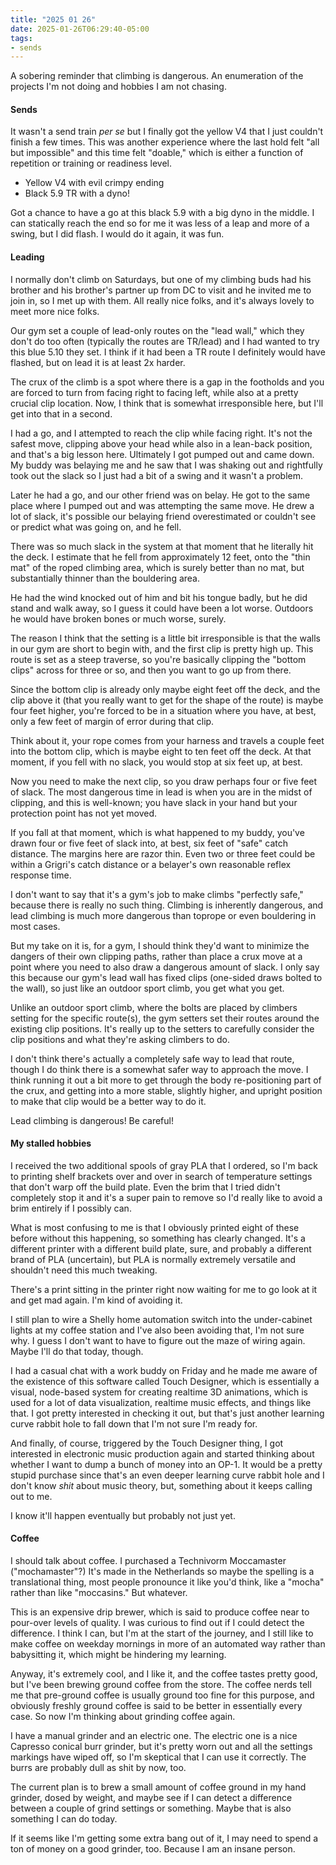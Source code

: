 ```yaml
---
title: "2025 01 26"
date: 2025-01-26T06:29:40-05:00
tags:
- sends
---
```


A sobering reminder that climbing is dangerous. An enumeration of the projects
I'm not doing and hobbies I am not chasing.<!--more-->

#### Sends

It wasn't a send train *per se* but I finally got the yellow V4 that I just
couldn't finish a few times. This was another experience where the last hold
felt "all but impossible" and this time felt "doable," which is either a
function of repetition or training or readiness level.

 - Yellow V4 with evil crimpy ending
 - Black 5.9 TR with a dyno!

Got a chance to have a go at this black 5.9 with a big dyno in the middle. I can
statically reach the end so for me it was less of a leap and more of a swing,
but I did flash. I would do it again, it was fun.

#### Leading

I normally don't climb on Saturdays, but one of my climbing buds had his brother
and his brother's partner up from DC to visit and he invited me to join in, so I
met up with them. All really nice folks, and it's always lovely to meet more
nice folks.

Our gym set a couple of lead-only routes on the "lead wall," which they don't do
too often (typically the routes are TR/lead) and I had wanted to try this blue
5.10 they set. I think if it had been a TR route I definitely would have
flashed, but on lead it is at least 2x harder.

The crux of the climb is a spot where there is a gap in the footholds and you
are forced to turn from facing right to facing left, while also at a pretty
crucial clip location. Now, I think that is somewhat irresponsible here, but
I'll get into that in a second.

I had a go, and I attempted to reach the clip while facing right. It's not the
safest move, clipping above your head while also in a lean-back position, and
that's a big lesson here. Ultimately I got pumped out and came down. My buddy
was belaying me and he saw that I was shaking out and rightfully took out the
slack so I just had a bit of a swing and it wasn't a problem.

Later he had a go, and our other friend was on belay. He got to the same place
where I pumped out and was attempting the same move. He drew a lot of slack,
it's possible our belaying friend overestimated or couldn't see or predict what
was going on, and he fell.

There was so much slack in the system at that moment that he literally hit the
deck. I estimate that he fell from approximately 12 feet, onto the "thin mat" of
the roped climbing area, which is surely better than no mat, but substantially
thinner than the bouldering area.

He had the wind knocked out of him and bit his tongue badly, but he did stand
and walk away, so I guess it could have been a lot worse. Outdoors he would have
broken bones or much worse, surely.

The reason I think that the setting is a little bit irresponsible is that the
walls in our gym are short to begin with, and the first clip is pretty high up.
This route is set as a steep traverse, so you're basically clipping the "bottom
clips" across for three or so, and then you want to go up from there.

Since the bottom clip is already only maybe eight feet off the deck, and the
clip above it (that you really want to get for the shape of the route) is maybe
four feet higher, you're forced to be in a situation where you have, at best,
only a few feet of margin of error during that clip.

Think about it, your rope comes from your harness and travels a couple feet into
the bottom clip, which is maybe eight to ten feet off the deck. At that moment,
if you fell with no slack, you would stop at six feet up, at best.

Now you need to make the next clip, so you draw perhaps four or five feet of
slack. The most dangerous time in lead is when you are in the midst of clipping,
and this is well-known; you have slack in your hand but your protection point
has not yet moved.

If you fall at that moment, which is what happened to my buddy, you've drawn
four or five feet of slack into, at best, six feet of "safe" catch distance. The
margins here are razor thin. Even two or three feet could be within a Grigri's
catch distance or a belayer's own reasonable reflex response time.

I don't want to say that it's a gym's job to make climbs "perfectly safe,"
because there is really no such thing. Climbing is inherently dangerous, and
lead climbing is much more dangerous than toprope or even bouldering in most
cases.

But my take on it is, for a gym, I should think they'd want to minimize the
dangers of their own clipping paths, rather than place a crux move at a point
where you need to also draw a dangerous amount of slack. I only say this because
our gym's lead wall has fixed clips (one-sided draws bolted to the wall), so
just like an outdoor sport climb, you get what you get.

Unlike an outdoor sport climb, where the bolts are placed by climbers setting
for the specific route(s), the gym setters set their routes around the existing
clip positions. It's really up to the setters to carefully consider the clip
positions and what they're asking climbers to do.

I don't think there's actually a completely safe way to lead that route, though
I do think there is a somewhat safer way to approach the move. I think running
it out a bit more to get through the body re-positioning part of the crux, and
getting into a more stable, slightly higher, and upright position to make that
clip would be a better way to do it.

Lead climbing is dangerous! Be careful!

#### My stalled hobbies

I received the two additional spools of gray PLA that I ordered, so I'm back to
printing shelf brackets over and over in search of temperature settings that
don't warp off the build plate. Even the brim that I tried didn't completely
stop it and it's a super pain to remove so I'd really like to avoid a brim
entirely if I possibly can.

What is most confusing to me is that I obviously printed eight of these before
without this happening, so something has clearly changed. It's a different
printer with a different build plate, sure, and probably a different brand of
PLA (uncertain), but PLA is normally extremely versatile and shouldn't need this
much tweaking.

There's a print sitting in the printer right now waiting for me to go look at it
and get mad again. I'm kind of avoiding it.

I still plan to wire a Shelly home automation switch into the under-cabinet
lights at my coffee station and I've also been avoiding that, I'm not sure why.
I guess I don't want to have to figure out the maze of wiring again. Maybe I'll
do that today, though.

I had a casual chat with a work buddy on Friday and he made me aware of the
existence of this software called Touch Designer, which is essentially a visual,
node-based system for creating realtime 3D animations, which is used for a lot
of data visualization, realtime music effects, and things like that. I got
pretty interested in checking it out, but that's just another learning curve
rabbit hole to fall down that I'm not sure I'm ready for.

And finally, of course, triggered by the Touch Designer thing, I got interested
in electronic music production again and started thinking about whether I want
to dump a bunch of money into an OP-1. It would be a pretty stupid purchase
since that's an even deeper learning curve rabbit hole and I don't know *shit*
about music theory, but, something about it keeps calling out to me.

I know it'll happen eventually but probably not just yet.

#### Coffee

I should talk about coffee. I purchased a Technivorm Moccamaster
("mochamaster"?) It's made in the Netherlands so maybe the spelling is a
translational thing, most people pronounce it like you'd think, like a "mocha"
rather than like "moccasins." But whatever.

This is an expensive drip brewer, which is said to produce coffee near to
pour-over levels of quality. I was curious to find out if I could detect the
difference. I think I can, but I'm at the start of the journey, and I still like
to make coffee on weekday mornings in more of an automated way rather than
babysitting it, which might be hindering my learning.

Anyway, it's extremely cool, and I like it, and the coffee tastes pretty good,
but I've been brewing ground coffee from the store. The coffee nerds tell me
that pre-ground coffee is usually ground too fine for this purpose, and
obviously freshly ground coffee is said to be better in essentially every case.
So now I'm thinking about grinding coffee again.

I have a manual grinder and an electric one. The electric one is a nice Capresso
conical burr grinder, but it's pretty worn out and all the settings markings
have wiped off, so I'm skeptical that I can use it correctly. The burrs are
probably dull as shit by now, too.

The current plan is to brew a small amount of coffee ground in my hand grinder,
dosed by weight, and maybe see if I can detect a difference between a couple of
grind settings or something. Maybe that is also something I can do today.

If it seems like I'm getting some extra bang out of it, I may need to spend a
ton of money on a good grinder, too. Because I am an insane person.
